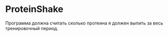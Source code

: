# ProteinShake
Программа должна считать сколько протеина я должен выпить за весь тренировочный период.
